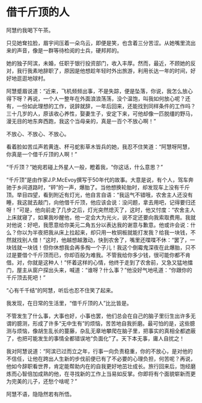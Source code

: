 # 借千斤顶的人

阿慧约我喝下午茶。 

只见她耷拉脸，眉宇间压着一朵乌云，即便是笑，也含着三分苦涩。从她嘴里流出来的声音，像是一群等待检阅的士兵，硬邦邦的。 

她的独子阿滨，未婚，任职于银行投资部门，收入丰厚。然而，最近，不顾她的反对，我行我素地辞职了，原因是他想趁年轻时外出旅游，利用长达一年的时间，好好地逛逛地球村。 

阿慧蹙眉说道：“近来，飞机频频出事，不是失踪，便是坠落，你说，我怎么放心得下呀？再说，一个人一整年在外面浪浪荡荡，没个温饱，叫我如何放心呢？还有，一份如此理想的工作，说辞就辞，一年后回来，还能找到同样条件的工作吗？三十几岁的人，原该收心养性，娶妻生子，安定下来，可他却像一匹脱缰的野马，漫无目的地东奔西跑，我这个当母亲的，真是一百个不放心啊！” 

不放心、不放心、不放心。 

看着脸如苦瓜声若黄连、杯弓蛇影草木皆兵的她，我忍不住笑道：“阿慧呀阿慧，你真是一个借千斤顶的人啊！” 

“千斤顶？”她宛若碰上外星人一般，瞪着我，“你这话，什么意思？” 

“千斤顶”是由作家J.P.McEvoy撰写于50年代的故事。大意是说，有个人，驾车奔驰于乡间道路时，“砰”的一声，爆胎了。当他想换轮胎时，却发现车上没有千斤顶。举目四望，看到附近有灯光，他自言自语：“我运气不错哦，农舍主人还没有睡，我这就去敲门，向他借千斤顶，他应该会说：没问题，拿去用吧，记得要归还呀！”可是，他向前走了几步之后，灯光突然熄灭了，这时，他又忖度：“农舍主人上床就寝了，如果我吵醒他，他一定会大为光火，说不定还要向我索取费用。我就对他说：好吧，我愿意给你美元二角五分以表达我的谢意与歉意。他或许会说：什么？你以为半夜把我从床上拉起来，却只用一枚铜板就能打发我？给我一块钱，不然就找别人借！”这时，他越想越激动，快到农舍了，嘴里还喋喋不休：“罢了，一块钱就一块钱！但你休想我会再多掏一个子儿！我这个倒霉鬼深夜在此爆胎，只不过是要借个千斤顶而已，你却百般为难我。不管我给你多少钱，很可能你都不肯借。对，你就是这种人！”怀着这样的心情，他终于走到了农舍前，又急又猛地擂门，屋主从窗户探出头来，喊道：“谁呀？什么事？”他没好气地吼道：“你跟你的千斤顶去死吧！” 

“心有千千结”的阿慧，听后也忍不住笑了起来。 

我发现，在日常的生活里，“借千斤顶的人”比比皆是。 

不管发生了什么事，大事也好，小事也罢，他们总会在自己的脑子里衍生出许多无谓的臆测，形成了许多“无中生有”的烦恼，苦苦地自我折磨。最可怕的是，这些臆测与烦恼，像胡生乱长的蔓藤，杂乱无章地攀爬在脑子里，把事实的真相全都遮蔽了，也把可能发生的事情全都错误地“负面化”了。天下本无事，庸人自扰之！ 

我对阿慧说道：“阿滨已过而立之年，行事一向负责稳重，你的不放心，是对他的不信任，让他在跨出人生新的步伐前便已有了不必要的心理负担，何苦呢？再说，他如今辞职看世界，肯定能帮助内在的自我更好地茁壮成长。旅行回来后，饱经磨炼而心智倍加成熟的他，在寻找新的工作上当易如反掌。你即将有个面貌崭新而更为完美的儿子，还愁个啥呢？” 

阿慧不语，隐隐然若有所悟。